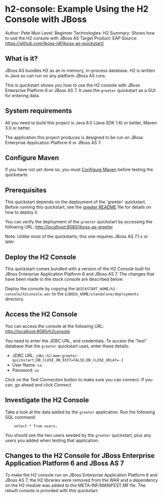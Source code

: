 h2-console: Example Using the H2 Console with JBoss
===================================================
Author: Pete Muir
Level: Beginner
Technologies: H2
Summary: Shows how to use the H2 console with JBoss AS
Target Product: EAP
Source: <https://github.com/jboss-jdf/jboss-as-quickstart/>

What is it?
-----------

JBoss AS bundles H2 as an in-memory, in-process database. H2 is written in Java so can run on any platform JBoss AS runs.

This is quickstart shows you how to use the H2 console with JBoss Enterprise Platform 6 or JBoss AS 7. It uses the `greeter` quickstart as a GUI for entering data.


System requirements
-------------------

All you need to build this project is Java 6.0 (Java SDK 1.6) or better, Maven 3.0 or better.

The application this project produces is designed to be run on JBoss Enterprise Application Platform 6 or JBoss AS 7. 
 

Configure Maven
---------------

If you have not yet done so, you must [Configure Maven](../README.md#mavenconfiguration) before testing the quickstarts.


Prerequisites
-----------

This quickstart depends on the deployment of the 'greeter' quickstart. Before running this quickstart, see the [greeter README](../greeter/README.md) file for details on how to deploy it.

You can verify the deployment of the `greeter` quickstart by accessing the following URL: <http://localhost:8080/jboss-as-greeter> 

Note: Unlike most of the quickstarts, this one requires JBoss AS 7.1.x or later.


Deploy the H2 Console
------------------------

This quickstart comes bundled with a version of the H2 Console built for JBoss Enterprise Application Platform 6 and JBoss AS 7. The changes that have been made to the stock console are described below. 

Deploy the console by copying the `QUICKSTART_HOME/h2-console/h2console.war` to the `$JBOSS_HOME/standalone/deployments` directory. 


Access the H2 Console 
---------------------

You can access the console at the following URL:  <http://localhost:8080/h2console>.

You need to enter the JDBC URL, and credentials. To access the "test" database that the `greeter` quickstart uses, enter these details:

* JDBC URL: `jdbc:h2:mem:greeter-quickstart;DB_CLOSE_ON_EXIT=FALSE;DB_CLOSE_DELAY=-1`
* User Name: `sa`
* Password: `sa`

Click on the *Test Connection* button to make sure you can connect. If you can, go ahead and click *Connect*.

Investigate the H2 Console
-------------------------

Take a look at the data added by the `greeter` application. Run the following SQL command:

        select * from users;

You should see the two users seeded by the `greeter` quickstart, plus any users you added when testing that application.


Changes to the H2 Console for JBoss Enterprise Application Platform 6 and JBoss AS 7
----------------------------------------

To make the H2 console run on JBoss Enterprise Application Platform 6 and JBoss AS 7, the H2 libraries were removed from the WAR and a dependency on the H2 module was added to the META-INF/MANIFEST.MF fle. The rebuilt console is provided with this quickstart.

